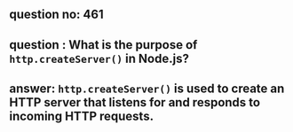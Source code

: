 
      
## question no: 461

## question : What is the purpose of `http.createServer()` in Node.js?

## answer: `http.createServer()` is used to create an HTTP server that listens for and responds to incoming HTTP requests.
      